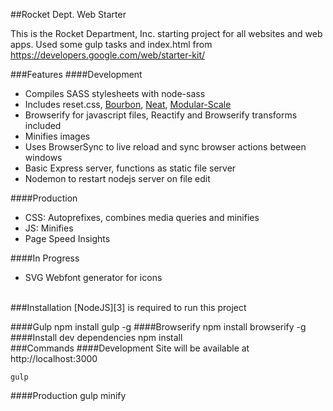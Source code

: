 ##Rocket Dept. Web Starter

This is the Rocket Department, Inc. starting project for all websites and web apps. Used some gulp tasks and index.html from https://developers.google.com/web/starter-kit/

###Features
####Development
 - Compiles SASS stylesheets with node-sass
 - Includes reset.css, [Bourbon][1], [Neat][2], [Modular-Scale][4]
 - Browserify for javascript files, Reactify and Browserify transforms included
 - Minifies images
 - Uses BrowserSync to live reload and sync browser actions between windows
 - Basic Express server, functions as static file server
 - Nodemon to restart nodejs server on file edit

####Production
 - CSS: Autoprefixes, combines media queries and minifies
 - JS: Minifies
 - Page Speed Insights

####In Progress
 - SVG Webfont generator for icons

<br/>
###Installation
[NodeJS][3] is required to run this project

####Gulp
    npm install gulp -g
####Browserify
    npm install browserify -g
####Install dev dependencies
    npm install
<br>
###Commands
####Development
Site will be available at http://localhost:3000

    gulp
####Production
    gulp minify


  [1]: http://bourbon.io
  [2]: http://neat.bourbon.io
  [3]: http://nodejs.org
  [4]: https://github.com/at-import/modular-scale